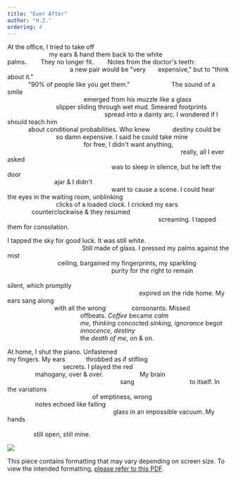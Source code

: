 ```yaml
---
title: "Ever After"
author: "H.Z."
ordering: 4
---
```


At the office, I tried to take off\
                        my ears & hand them back to the white\
palms.        They no longer fit.        Notes from the doctor's teeth:\
                                    a new pair would be "very       expensive," but to "think about it."\
            "90% of people like you get them."                        The sound of a smile\
                                            emerged from his muzzle like a glass\
                            slipper sliding through wet mud. Smeared footprints\
                                                        spread into a dainty arc. I wondered if I should teach him\
            about conditional probabilities. Who knew             destiny could be\
                            so damn expensive. I said he could take mine\
                                            for free, I didn't want anything,\
                                                                                                    really, all I ever asked\
                                                            was to sleep in silence, but he left the door\
                           ajar & I didn't\
                                                            want to cause a scene. I could hear\
the eyes in the waiting room, unblinking\
                            clicks of a loaded clock. I cricked my ears\
              counterclockwise & they resumed\
                                                                                       screaming. I tapped them for consolation.

I tapped the sky for good luck. It was still white.\
                                           Still made of glass. I pressed my palms against the mist\
                             ceiling, bargained my fingerprints, my sparkling\
                                                            purity for the right to remain\
                                                                                                                       silent, which promptly\
                                                                            expired on the ride home. My ears sang along\
                           with all the wrong               consonants. Missed\
                                          offbeats. *Coffee* became *calm*\
                                          *me, thinking* concocted *sinking, ignorance* begot\
                                          *innocence, destiny*\
                                          the *death of me*, on & on.

At home, I shut the piano. Unfastened\
my fingers. My ears            throbbed as if stifling\
                                secrets. I played the red\
                mahogany, over & over.                     My brain\
                                                                 sang                                to itself. In the variations\
                                                 of emptiness, wrong\
                notes echoed like falling\
                                                             glass in an impossible vacuum. My hands\
                                                                                                                                                still open, still mine.

![](/assets/zine/z5/DSC_0034.jpg)

This piece contains formatting that may vary depending on screen size. To view the intended formatting, [please refer to this PDF](/assets/zine/z5/EverAfter-HZ.pdf).

